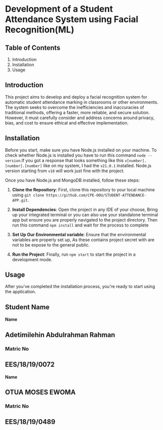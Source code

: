 # Development of a Student Attendance System using Facial Recognition(ML)

## Table of Contents

1. Introduction
2. Installation
3. Usage

## Introduction
 This project aims to develop and deploy a facial recognition system for automatic student attendance marking in classrooms or other environments. The system seeks to overcome the inefficiencies and inaccuracies of traditional methods, offering a faster, more reliable, and secure solution. However, it must carefully consider and address concerns around privacy, bias, and cost to ensure ethical and effective implementation.

## Installation

Before you start, make sure you have Node.js installed on your machine. To check whether Node.js is installed you have to run this command `node --version`.If you got a response that looks something like
this `v[number].[number].[number]` like on my system, I had the `v21.0.1` installed. Node.js version starting from `v18` will work just fine with the project.

Once you have Node.js and MongoDB installed, follow these steps:

1. **Clone the Repository**: First, clone this repository to your local machine using `git clone https://github.com/CPE-OOU/STUDENT-ATTENDANCE-APP.git`.

2. **Install Dependencies**: Open the project in any IDE of your choose, Bring up your integrated terminal or you can also use your standalone terminal app but ensure you are properly navigated to the project directory. Then run this command `npm install` and wait for the process to complete

3. **Set Up Our Environmental variable**: Ensure that the environmental variables are properly set up, As these contains project secret with are not to be expose to the general public.

4. **Run the Project**: Finally, run `npm start` to start the project in a development mode.

## Usage

After you've completed the installation process, you're ready to start using the application.
## Student Name

#### Name

## Adetimilehin Abdulrahman Rahman

### Matric No

## EES/18/19/0072

#### Name

## OTUA MOSES EWOMA

### Matric No

## EES/18/19/0489

